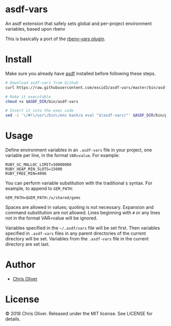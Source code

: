 # asdf-vars
An asdf extension that safely sets global and per-project environment variables, based upon rbenv

This is basically a port of the [rbenv-vars plugin](https://github.com/rbenv/rbenv-vars/).

# Install

Make sure you already have [asdf](https://github.com/asdf-vm/asdf#setup) installed before following these steps.

```bash
# Download asdf-vars from Github
curl https://raw.githubusercontent.com/excid3/asdf-vars/master/bin/asdf-vars > $ASDF_DIR/bin/asdf-vars

# Make it executable
chmod +x $ASDF_DIR/bin/asdf-vars

# Insert it into the exec code
sed -i '\/#!\/usr\/bin\/env bash/a eval "$(asdf-vars)"' $ASDF_DIR/bin/private/asdf-exec
```

# Usage

Define environment variables in an `.asdf-vars` file in your project,
one variable per line, in the format `VAR=value`. For example:

    RUBY_GC_MALLOC_LIMIT=50000000
    RUBY_HEAP_MIN_SLOTS=15000
    RUBY_FREE_MIN=4096

You can perform variable substitution with the traditional `$`
syntax. For example, to append to `GEM_PATH`:

    GEM_PATH=$GEM_PATH:/u/shared/gems

Spaces are allowed in values; quoting is not necessary. Expansion and
command substitution are not allowed. Lines beginning with `#` or any
lines not in the format VAR=value will be ignored.

Variables specified in the `~/.asdf/vars` file will be set
first. Then variables specified in `.asdf-vars` files in any parent
directories of the current directory will be set. Variables from the
`.asdf-vars` file in the current directory are set last.

# Author

* [Chris Oliver](https://github.com/excid3)

# License

© 2018 Chris Oliver. Released under the MIT license. See LICENSE for details.
